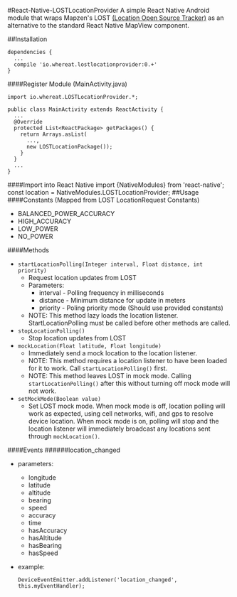 #React-Native-LOSTLocationProvider
A simple React Native Android module that wraps Mapzen's LOST [(Location Open Source Tracker)](https://github.com/mapzen/LOST) as an alternative to the standard React Native MapView component.

##Installation

    dependencies {
      ...
      compile 'io.whereat.lostlocationprovider:0.+'
    }
####Register Module (MainActivity.java)

    import io.whereat.LOSTLocationProvider.*; 

    public class MainActivity extends ReactActivity {
      ...
      @Override
      protected List<ReactPackage> getPackages() {
        return Arrays.asList(
          ...,
          new LOSTLocationPackage());
        }
      }
      ...
    }
####Import into React Native
    import {NativeModules} from 'react-native';
    const location = NativeModules.LOSTLocationProvider;
##Usage
####Constants (Mapped from LOST LocationRequest Constants)
  - BALANCED_POWER_ACCURACY
  - HIGH_ACCURACY
  - LOW_POWER
  - NO_POWER
  
####Methods
  - `startLocationPolling(Integer interval, Float distance, int priority)`
    - Request location updates from LOST
    - Parameters:
      - interval - Polling frequency in milliseconds
      - distance - Minimum distance for update in meters
      - priority - Poling priority mode (Should use provided constants)
    - NOTE: This method lazy loads the location listener. StartLocationPolling must be called before other methods are called.
  - `stopLocationPolling()`
    - Stop location updates from LOST
  - `mockLocation(Float latitude, Float longitude)`
    - Immediately send a mock location to the location listener.
    - NOTE: This method requires a location listener to have been loaded for it to work. Call `startLocationPolling()` first.
    - NOTE: This method leaves LOST in mock mode. Calling `startLocationPolling()` after this without turning off mock mode will not work.
  - `setMockMode(Boolean value)`
    - Set LOST mock mode. When mock mode is off, location polling will work as expected, using cell networks, wifi, and gps to resolve device location. When mock mode is on, polling will stop and the location listener will immediately broadcast any locations sent through `mockLocation()`.
    
####Events
######location_changed
  - parameters:
    - longitude
    - latitude
    - altitude
    - bearing
    - speed
    - accuracy
    - time
    - hasAccuracy
    - hasAltitude
    - hasBearing
    - hasSpeed
  - example:
  
    `DeviceEventEmitter.addListener('location_changed', this.myEventHandler);`


  

